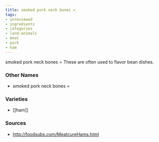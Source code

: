 ```yaml
---
title: smoked pork neck bones =
tags:
- unreviewed
- ingredients
- categories
- land-animals
- meat
- pork
- ham
---
```

smoked pork neck bones = These are often used to flavor bean dishes.

### Other Names

* smoked pork neck bones =

### Varieties

* [[ham]]

### Sources
* http://foodsubs.com/MeatcureHams.html
